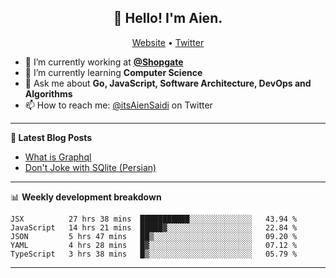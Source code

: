 <h2 align="center">👋 Hello! I'm Aien.</h2>
<p align="center">
  <a href="https://aien.me">Website</a> •
  <a href="https://twitter.com/itsAienSaidi">Twitter</a>
</p>


- 🔭 I’m currently working at **[@Shopgate](https://github.com/shopgate)**
- 🌱 I’m currently learning **Computer Science**
- 💬 Ask me about **Go, JavaScript, Software Architecture, DevOps and Algorithms**
- 📫 How to reach me: [@itsAienSaidi](https://twitter.com/itsAienSaidi) on Twitter

-------

**📝 Latest Blog Posts**

<!-- BLOG-POST-LIST:START -->
- [What is Graphql](https://aien.me/blog/what-is-graphql)
- [Don't Joke with SQlite (Persian)](https://fa.aien.me/با-sqlite-شوخی-نکنیم/)
<!-- BLOG-POST-LIST:END -->

-------

📊 **Weekly development breakdown**
<!--START_SECTION:waka-->
```text
JSX          27 hrs 38 mins  ███████████░░░░░░░░░░░░░░   43.94 % 
JavaScript   14 hrs 21 mins  █████▓░░░░░░░░░░░░░░░░░░░   22.84 % 
JSON         5 hrs 47 mins   ██▒░░░░░░░░░░░░░░░░░░░░░░   09.20 % 
YAML         4 hrs 28 mins   █▓░░░░░░░░░░░░░░░░░░░░░░░   07.12 % 
TypeScript   3 hrs 38 mins   █▒░░░░░░░░░░░░░░░░░░░░░░░   05.79 % 
```
<!--END_SECTION:waka-->

-------

